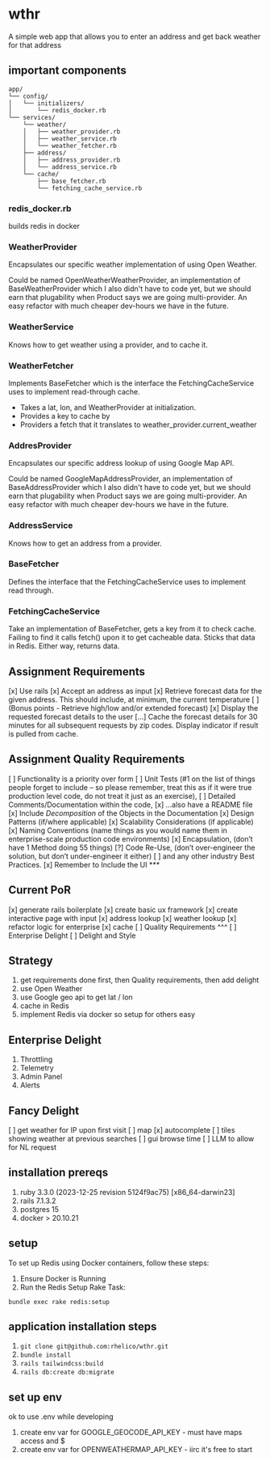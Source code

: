 # wthr
A simple web app that allows you to enter an address and get back weather for that address

## important components
```
app/
└── config/
│   └── initializers/
│       └── redis_docker.rb
└── services/
    └── weather/
    │   ├── weather_provider.rb
    │   ├── weather_service.rb
    │   └── weather_fetcher.rb
    ├── address/
    │   ├── address_provider.rb
    │   └── address_service.rb
    └── cache/
        ├── base_fetcher.rb
        └── fetching_cache_service.rb
```
### redis_docker.rb
builds redis in docker

### WeatherProvider
Encapsulates our specific weather implementation of using Open Weather.  

Could be named OpenWeatherWeatherProvider, an implementation of BaseWeatherProvider which I also didn't have to code yet, but we should earn that plugability when Product says we are going multi-provider.  An easy refactor with much cheaper dev-hours we have in the future.  

### WeatherService
Knows how to get weather using a provider, and to cache it.

### WeatherFetcher
Implements BaseFetcher which is the interface the FetchingCacheService uses to implement read-through cache.  
- Takes a lat, lon, and WeatherProvider at initialization.
- Provides a key to cache by
- Providers a fetch that it translates to weather_provider.current_weather

### AddresProvider
Encapsulates our specific address lookup of using Google Map API.

Could be named GoogleMapAddressProvider, an implementation of BaseAddressProvider which I also didn't have to code yet, but we should earn that plugability when Product says we are going multi-provider.  An easy refactor with much cheaper dev-hours we have in the future. 

### AddressService
Knows how to get an address from a provider.

### BaseFetcher
Defines the interface that the FetchingCacheService uses to implement read through.  

### FetchingCacheService
Take an implementation of BaseFetcher, gets a key from it to check cache.  Failing to find it calls fetch() upon it to get cacheable data.  Sticks that data in Redis.  Either way, returns data.


## Assignment Requirements
[x] Use rails
[x] Accept an address as input
[x] Retrieve forecast data for the given address. This should include, at minimum, the current temperature 
[ ] (Bonus points - Retrieve high/low and/or extended forecast)
[x] Display the requested forecast details to the user
[...] Cache the forecast details for 30 minutes for all subsequent requests by zip codes. Display indicator if result is pulled from cache.


## Assignment Quality Requirements
[ ] Functionality is a priority over form
[ ] Unit Tests (#1 on the list of things people forget to include – so please remember, treat this as if it were true production level code, do not treat it just as an exercise),
[ ] Detailed Comments/Documentation within the code, 
[x] ...also have a README file
[x] Include *Decomposition* of the Objects in the Documentation
[x] Design Patterns (if/where applicable)
[x] Scalability Considerations (if applicable)
[x] Naming Conventions (name things as you would name them in enterprise-scale production code environments)
[x] Encapsulation, (don’t have 1 Method doing 55 things)
[?] Code Re-Use, (don’t over-engineer the solution, but don’t under-engineer it either)
[ ] and any other industry Best Practices.
[x] Remember to Include the UI ***

## Current PoR
[x] generate rails boilerplate
[x] create basic ux framework
[x] create interactive page with input
[x] address lookup
[x] weather lookup
[x] refactor logic for enterprise
[x] cache
[ ] Quality Requirements ^^^
[ ] Enterprise Delight
[ ] Delight and Style

## Strategy
1. get requirements done first, then Quality requirements, then add delight
1. use Open Weather 
1. use Google geo api to get lat / lon 
1. cache in Redis  
1. implement Redis via docker so setup for others easy

## Enterprise Delight

1. Throttling
1. Telemetry
1. Admin Panel
1. Alerts

## Fancy Delight

[ ] get weather for IP upon first visit
[ ] map
[x] autocomplete
[ ] tiles showing weather at previous searches
[ ] gui browse time
[ ] LLM to allow for NL request

## installation prereqs
1. ruby 3.3.0 (2023-12-25 revision 5124f9ac75) [x86_64-darwin23]
1. rails 7.1.3.2
1. postgres 15
1. docker > 20.10.21

## setup 

To set up Redis using Docker containers, follow these steps:

1. Ensure Docker is Running
2. Run the Redis Setup Rake Task:
```
bundle exec rake redis:setup
```

## application installation steps

1. `git clone git@github.com:rhelico/wthr.git`
1. `bundle install`
1. `rails tailwindcss:build` 
1. `rails db:create db:migrate`

## set up env
ok to use .env while developing 
1. create env var for GOOGLE_GEOCODE_API_KEY - must have maps access and $
1. create env var for OPENWEATHERMAP_API_KEY - iirc it's free to start


